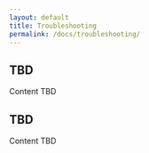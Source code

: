 ```yaml
---
layout: default
title: Troubleshooting
permalink: /docs/troubleshooting/
---
```


## TBD
Content TBD
## TBD
Content TBD

